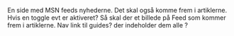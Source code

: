 En side med MSN feeds nyhederne.
Det skal også komme frem i artiklerne. Hvis en toggle evt er aktiveret?
Så skal der et billede på Feed som kommer frem i artiklerne.
Nav link til guides? der indeholder dem alle ?